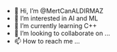 - 👋 Hi, I’m @MertCanALDIRMAZ
- 👀 I’m interested in AI and ML
- 🌱 I’m currently learning C++
- 💞️ I’m looking to collaborate on ...
- 📫 How to reach me ...

<!---
MertCanALDIRMAZ/MertCanALDIRMAZ is a ✨ special ✨ repository because its `README.md` (this file) appears on your GitHub profile.
You can click the Preview link to take a look at your changes.
--->
